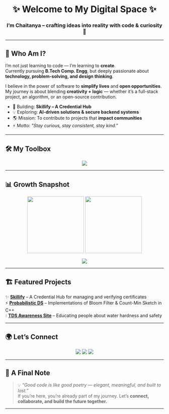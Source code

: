<!-- Profile Header -->
<h1 align="center">✨ Welcome to My Digital Space ✨</h1>
<h3 align="center">I’m Chaitanya – crafting ideas into reality with code & curiosity 🚀</h3>

---

## 🌱 Who Am I?  

I’m not just learning to code — I’m learning to **create**.  
Currently pursuing **B.Tech Comp. Engg**, but deeply passionate about **technology, problem-solving, and design thinking**.  

I believe in the power of software to **simplify lives** and **open opportunities**. My journey is about blending **creativity + logic** — whether it’s a full-stack project, an algorithm, or an open-source contribution.  

- 🔭 Building: **Skillify – A Credential Hub**  
- 💡 Exploring: **AI-driven solutions & secure backend systems**  
- 🌎 Mission: To contribute to projects that **impact communities**  
- ⚡ Motto: *"Stay curious, stay consistent, stay kind."*

---

## 🛠️ My Toolbox  

<p align="center">
  <img src="https://skillicons.dev/icons?i=cpp,js,ts,react,vite,tailwind,nodejs,express,mongodb,git,github,vscode&theme=light" />
</p>

---

## 📊 Growth Snapshot  

<p align="center">
  <img src="https://github-readme-stats.vercel.app/api?username=chaiitanya-r&show_icons=true&theme=radical&hide_border=true" height="180" />
  <img src="https://github-readme-streak-stats.herokuapp.com/?user=chaiitanya-r&theme=radical&hide_border=true" height="180" />
</p>

<p align="center">
  <img src="https://github-readme-activity-graph.vercel.app/graph?username=chaiitanya-r&theme=react-dark&bg_color=20232a&hide_border=true" />
</p>

---

## 🏗️ Featured Projects  

✨ [**Skillify**](https://github.com/chaiitanya-r/skillify) – A Credential Hub for managing and verifying certificates  
⚡ [**Probabilistic DS**](https://github.com/chaiitanya-r/probabilistic-ds) – Implementations of Bloom Filter & Count-Min Sketch in C++  
💧 [**TDS Awareness Site**](https://github.com/chaiitanya-r/water-quality-awareness) – Educating people about water hardness and safety  

---

## 🌍 Let’s Connect  

<p align="center">
  <a href="https://www.linkedin.com/in/chaitanya-retawade"><img src="https://img.shields.io/badge/LinkedIn-0077B5?logo=linkedin&logoColor=white&style=for-the-badge" /></a>
  <a href="mailto:chaitanya.retawade08@gmail.com"><img src="https://img.shields.io/badge/Gmail-D14836?logo=gmail&logoColor=white&style=for-the-badge" /></a>
  <a href="https://github.com/chaiitanya-r"><img src="https://img.shields.io/badge/GitHub-181717?logo=github&logoColor=white&style=for-the-badge" /></a>
</p>

---

## 🌟 A Final Note  

> 💡 *“Good code is like good poetry — elegant, meaningful, and built to last.”*  
If you’re here, you’re already part of my journey. Let’s **connect, collaborate, and build the future together.**

---
